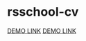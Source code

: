 # rsschool-cv
[DEMO LINK](https://dnk-forexample.github.io/rsschool-cv/cv)
[DEMO LINK](https://dnk-forexample.github.io/rsschool-cv)
